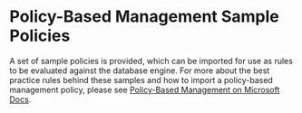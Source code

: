 # Policy-Based Management Sample Policies

A set of sample policies is provided, which can be imported for use as rules to be evaluated against the database engine.  For more about the best practice rules behind these samples and how to import a policy-based management policy, please see [Policy-Based Management on Microsoft Docs](https://docs.microsoft.com/sql/relational-databases/policy-based-management/monitor-and-enforce-best-practices-by-using-policy-based-management).
